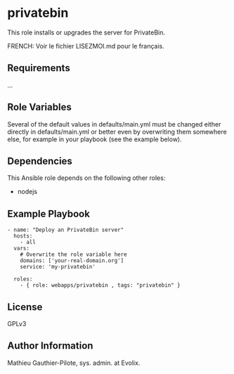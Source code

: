 privatebin
=========

This role installs or upgrades the server for PrivateBin. 

FRENCH: Voir le fichier LISEZMOI.md pour le français.

Requirements
------------

...

Role Variables
--------------

Several of the default values in defaults/main.yml must be changed either directly in defaults/main.yml or better even by overwriting them somewhere else, for example in your playbook (see the example below).

Dependencies
------------

This Ansible role depends on the following other roles:

- nodejs

Example Playbook
----------------

```
- name: "Deploy an PrivateBin server"
  hosts: 
    - all
  vars:
    # Overwrite the role variable here
    domains: ['your-real-domain.org']
    service: 'my-privatebin'

  roles:
    - { role: webapps/privatebin , tags: "privatebin" }
```

License
-------

GPLv3

Author Information
------------------

Mathieu Gauthier-Pilote, sys. admin. at Evolix.
